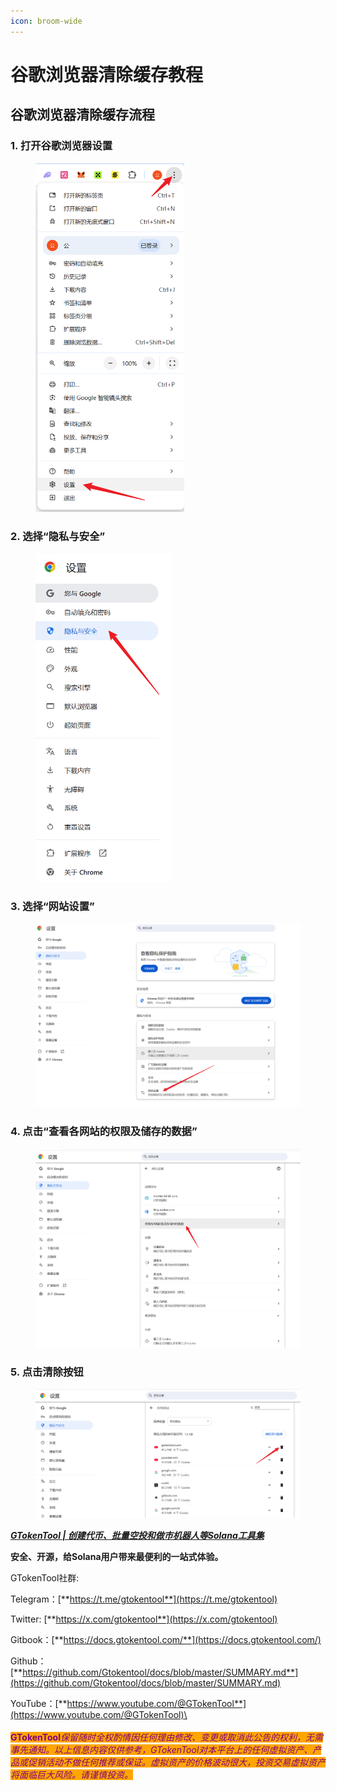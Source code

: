 ```yaml
---
icon: broom-wide
---
```


# 谷歌浏览器清除缓存教程

## 谷歌浏览器清除缓存流程

### 1. 打开谷歌浏览器设置

<figure><img src="../../.gitbook/assets/Snipaste_2025-05-15_13-27-55.png" alt="" width="238"><figcaption></figcaption></figure>

### 2. 选择“隐私与安全”

<figure><img src="../../.gitbook/assets/Snipaste_2025-05-15_13-29-29.png" alt="" width="218"><figcaption></figcaption></figure>

### 3. 选择“网站设置”

<figure><img src="../../.gitbook/assets/Snipaste_2025-05-15_13-30-53.png" alt=""><figcaption></figcaption></figure>

### 4. 点击“查看各网站的权限及储存的数据”

<figure><img src="../../.gitbook/assets/Snipaste_2025-05-15_13-32-31.png" alt=""><figcaption></figcaption></figure>

### 5. 点击清除按钮

<figure><img src="../../.gitbook/assets/Snipaste_2025-05-15_13-34-53.png" alt=""><figcaption></figcaption></figure>



[ _**GTokenTool | 创建代币、批量空投和做市机器人等Solana工具集**_](https://sol.gtokentool.com)

**安全、开源，给Solana用户带来最便利的一站式体验。**



GTokenTool社群:

Telegram：[**https://t.me/gtokentool**](https://t.me/gtokentool)

Twitter:  [**https://x.com/gtokentool**](https://x.com/gtokentool)

Gitbook：[**https://docs.gtokentool.com/**](https://docs.gtokentool.com/)

Github：[**https://github.com/Gtokentool/docs/blob/master/SUMMARY.md**](https://github.com/Gtokentool/docs/blob/master/SUMMARY.md)

YouTube：[**https://www.youtube.com/@GTokenTool**](https://www.youtube.com/@GTokenTool)\
\
\
<mark style="color:purple;background-color:orange;">**GTokenTool**</mark>_<mark style="color:purple;background-color:orange;">保留随时全权酌情因任何理由修改、变更或取消此公告的权利，无需事先通知。以上信息内容仅供参考，GTokenTool对本平台上的任何虚拟资产、产品或促销活动不做任何推荐或保证。虚拟资产的价格波动很大，投资交易虚拟资产将面临巨大风险。请谨慎投资。</mark>_
